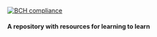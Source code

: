 [![BCH compliance](https://bettercodehub.com/edge/badge/NullConvergence/Learning2Learn?branch=develop)](https://bettercodehub.com/)

#### A repository with resources for learning to learn 
